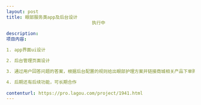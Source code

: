 ```yaml
---                
layout: post       
title: 眼部服务类app及后台设计
                                执行中
           
description: 
项目内容:

1. app界面ui设计

2. 后台管理页面设计

3. 通过用户回答问题的答案，根据后台配置的规则给出眼部护理方案并链接商城相关产品下单购买

4. 后期还有后续功能，可长期合作
     
contenturl: https://pro.lagou.com/project/1941.html      
---                 
```

